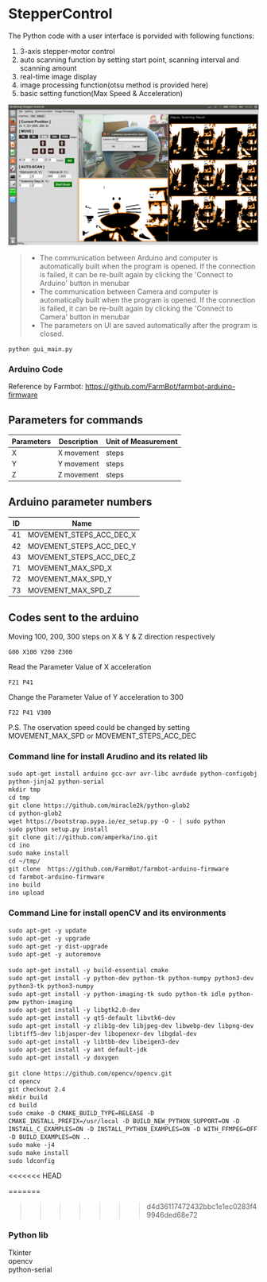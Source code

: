 StepperControl
==========================
The Python code with a user interface is porvided with following functions:
1. 3-axis stepper-motor control
2. auto scanning function by setting start point, scanning interval and scanning amount
3. real-time image display 
4. image processing function(otsu method is provided here)
5. basic setting function(Max Speed & Acceleration)

![GUI of gui_main.py](./Manual/gui_1.png)

> * The communication between Arduino and computer is automatically built when the program is opened. If the connection is failed, it can be re-built again by clicking the 'Connect to Arduino' button in menubar  
> * The communication between Camera and computer is automatically built when the program is opened. If the connection is failed, it can be re-built again by clicking the 'Connect to Camera' button in menubar  
> * The parameters on UI are saved automatically after the program is closed.   

```command line: 
python gui_main.py
```

### Arduino Code
Reference by Farmbot:
    https://github.com/FarmBot/farmbot-arduino-firmware 

Parameters for commands
-----------------------
Parameters|Description            |Unit of Measurement
----------|-----------------------|-------------------
X         |X movement             |steps
Y         |Y movement             |steps
Z         |Z movement	          |steps

Arduino parameter numbers
------------------------
ID   | Name
-----|----------------------------
41   | MOVEMENT_STEPS_ACC_DEC_X
42   | MOVEMENT_STEPS_ACC_DEC_Y
43   | MOVEMENT_STEPS_ACC_DEC_Z
71   | MOVEMENT_MAX_SPD_X
72   | MOVEMENT_MAX_SPD_Y
73   | MOVEMENT_MAX_SPD_Z

Codes sent to the arduino
------------------------
Moving 100, 200, 300 steps on X & Y & Z direction respectively
```
G00 X100 Y200 Z300
```
Read the Parameter Value of X acceleration
```
F21 P41
```
Change the Parameter Value of Y acceleration to 300
```
F22 P41 V300
```

P.S. The oservation speed could be changed by setting MOVEMENT_MAX_SPD or MOVEMENT_STEPS_ACC_DEC

### Command line for install Arudino and its related lib
```
sudo apt-get install arduino gcc-avr avr-libc avrdude python-configobj python-jinja2 python-serial
mkdir tmp
cd tmp
git clone https://github.com/miracle2k/python-glob2
cd python-glob2
wget https://bootstrap.pypa.io/ez_setup.py -O - | sudo python
sudo python setup.py install
git clone git://github.com/amperka/ino.git
cd ino
sudo make install
cd ~/tmp/
git clone  https://github.com/FarmBot/farmbot-arduino-firmware
cd farmbot-arduino-firmware
ino build
ino upload
```

### Command Line for install openCV and its environments
```
sudo apt-get -y update
sudo apt-get -y upgrade
sudo apt-get -y dist-upgrade
sudo apt-get -y autoremove

sudo apt-get install -y build-essential cmake
sudo apt-get install -y python-dev python-tk python-numpy python3-dev python3-tk python3-numpy
sudo apt-get install -y python-imaging-tk sudo python-tk idle python-pmw python-imaging
sudo apt-get install -y libgtk2.0-dev
sudo apt-get install -y qt5-default libvtk6-dev
sudo apt-get install -y zlib1g-dev libjpeg-dev libwebp-dev libpng-dev libtiff5-dev libjasper-dev libopenexr-dev libgdal-dev
sudo apt-get install -y libtbb-dev libeigen3-dev
sudo apt-get install -y ant default-jdk
sudo apt-get install -y doxygen

git clone https://github.com/opencv/opencv.git
cd opencv
git checkout 2.4
mkdir build
cd build
sudo cmake -D CMAKE_BUILD_TYPE=RELEASE -D CMAKE_INSTALL_PREFIX=/usr/local -D BUILD_NEW_PYTHON_SUPPORT=ON -D INSTALL_C_EXAMPLES=ON -D INSTALL_PYTHON_EXAMPLES=ON -D WITH_FFMPEG=OFF -D BUILD_EXAMPLES=ON ..
sudo make -j4
sudo make install
sudo ldconfig
```

<<<<<<< HEAD

=======
>>>>>>> d4d36117472432bbc1e1ec0283f49946ded68e72
### Python lib
Tkinter  
opencv  
python-serial  
